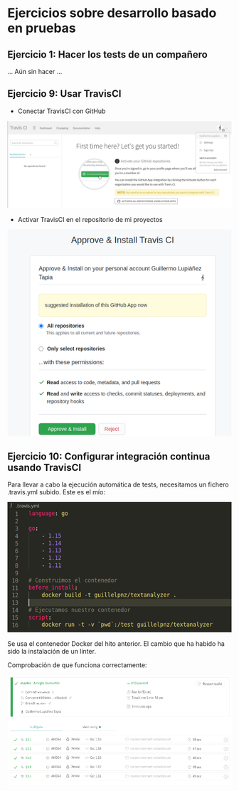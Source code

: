 # Ejercicios sobre desarrollo basado en pruebas

## Ejercicio 1: Hacer los tests de un compañero

... Aún sin hacer ...

## Ejercicio 9: Usar TravisCI

- Conectar TravisCI con GitHub

![Conectar travis a GitHub](./imagenes/connect_travis_github.png)

- Activar TravisCI en el repositorio de mi proyectos

![Activar travis en mi repositorio](./imagenes/activate_travis_repositories.png)

## Ejercicio 10: Configurar integración continua usando TravisCI

Para llevar a cabo la ejecución automática de tests, necesitamos un fichero
.travis.yml subido. Este es el mío:

![Archivo .travis.yml](./imagenes/travis_docker.png)

Se usa el contenedor Docker del hito anterior. El cambio que ha habido ha sido
la instalación de un linter.

Comprobación de que funciona correctamente:

![Travis funcionando](./imagenes/travis_funcionando.png)

